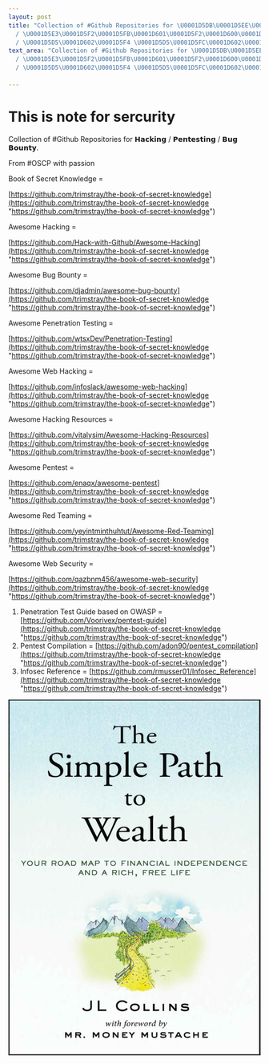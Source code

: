 ```yaml
---
layout: post
title: "Collection of #Github Repositories for \U0001D5DB\U0001D5EE\U0001D5F0\U0001D5F8\U0001D5F6\U0001D5FB\U0001D5F4
  / \U0001D5E3\U0001D5F2\U0001D5FB\U0001D601\U0001D5F2\U0001D600\U0001D601\U0001D5F6\U0001D5FB\U0001D5F4
  / \U0001D5D5\U0001D602\U0001D5F4 \U0001D5D5\U0001D5FC\U0001D602\U0001D5FB\U0001D601\U0001D606."
text_area: "Collection of #Github Repositories for \U0001D5DB\U0001D5EE\U0001D5F0\U0001D5F8\U0001D5F6\U0001D5FB\U0001D5F4
  / \U0001D5E3\U0001D5F2\U0001D5FB\U0001D601\U0001D5F2\U0001D600\U0001D601\U0001D5F6\U0001D5FB\U0001D5F4
  / \U0001D5D5\U0001D602\U0001D5F4 \U0001D5D5\U0001D5FC\U0001D602\U0001D5FB\U0001D601\U0001D606."

---
```

# This is note for sercurity

Collection of #Github Repositories for 𝗛𝗮𝗰𝗸𝗶𝗻𝗴 / 𝗣𝗲𝗻𝘁𝗲𝘀𝘁𝗶𝗻𝗴 / 𝗕𝘂𝗴 𝗕𝗼𝘂𝗻𝘁𝘆.

From #OSCP with passion

Book of Secret Knowledge =

[https://github.com/trimstray/the-book-of-secret-knowledge](https://github.com/trimstray/the-book-of-secret-knowledge "https://github.com/trimstray/the-book-of-secret-knowledge")

Awesome Hacking =

[https://github.com/Hack-with-Github/Awesome-Hacking](https://github.com/trimstray/the-book-of-secret-knowledge "https://github.com/trimstray/the-book-of-secret-knowledge")

Awesome Bug Bounty =

[https://github.com/djadmin/awesome-bug-bounty](https://github.com/trimstray/the-book-of-secret-knowledge "https://github.com/trimstray/the-book-of-secret-knowledge")

Awesome Penetration Testing =

[https://github.com/wtsxDev/Penetration-Testing](https://github.com/trimstray/the-book-of-secret-knowledge "https://github.com/trimstray/the-book-of-secret-knowledge")

Awesome Web Hacking =

[https://github.com/infoslack/awesome-web-hacking](https://github.com/trimstray/the-book-of-secret-knowledge "https://github.com/trimstray/the-book-of-secret-knowledge")

Awesome Hacking Resources =

[https://github.com/vitalysim/Awesome-Hacking-Resources](https://github.com/trimstray/the-book-of-secret-knowledge "https://github.com/trimstray/the-book-of-secret-knowledge")

Awesome Pentest =

[https://github.com/enaqx/awesome-pentest](https://github.com/trimstray/the-book-of-secret-knowledge "https://github.com/trimstray/the-book-of-secret-knowledge")

Awesome Red Teaming =

[https://github.com/yeyintminthuhtut/Awesome-Red-Teaming](https://github.com/trimstray/the-book-of-secret-knowledge "https://github.com/trimstray/the-book-of-secret-knowledge")

Awesome Web Security =

[https://github.com/qazbnm456/awesome-web-security](https://github.com/trimstray/the-book-of-secret-knowledge "https://github.com/trimstray/the-book-of-secret-knowledge")

1. Penetration Test Guide based on OWASP = [https://github.com/Voorivex/pentest-guide](https://github.com/trimstray/the-book-of-secret-knowledge "https://github.com/trimstray/the-book-of-secret-knowledge")
2. Pentest Compilation = [https://github.com/adon90/pentest_compilation](https://github.com/trimstray/the-book-of-secret-knowledge "https://github.com/trimstray/the-book-of-secret-knowledge")
3. Infosec Reference = [https://github.com/rmusser01/Infosec_Reference](https://github.com/trimstray/the-book-of-secret-knowledge "https://github.com/trimstray/the-book-of-secret-knowledge")

![](/uploads/screenshot-2021-08-16-at-11-40-53-pm.png)